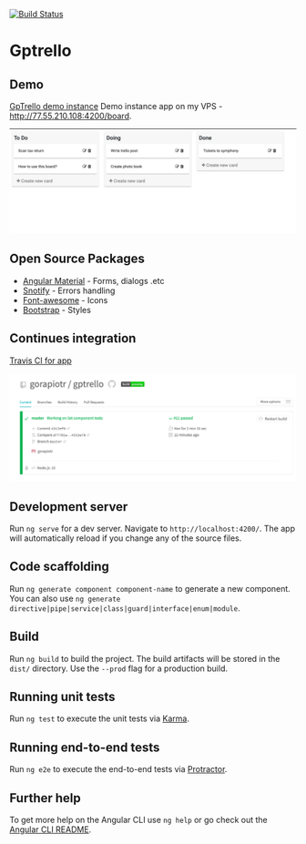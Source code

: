 [![Build Status](https://travis-ci.org/gorapiotr/gptrello.svg?branch=master)](https://travis-ci.org/gorapiotr/gptrello)

# Gptrello

## Demo
[GpTrello demo instance](http://77.55.210.108:4200/board)
Demo instance app on my VPS - http://77.55.210.108:4200/board.

![GpTrello demo](./images/demo.png)

## Open Source Packages
 * [Angular Material](https://material.angular.io/) - Forms, dialogs .etc
 * [Snotify](https://github.com/artemsky/ng-snotify) - Errors handling
 * [Font-awesome](https://fontawesome.com/) - Icons
 * [Bootstrap](https://getbootstrap.com/) - Styles
 
## Continues integration
[Travis CI for app](https://travis-ci.org/gorapiotr/gptrello)

![GpTrello Travis CI](./images/travis.png)

 
## Development server

Run `ng serve` for a dev server. Navigate to `http://localhost:4200/`. The app will automatically reload if you change any of the source files.

## Code scaffolding

Run `ng generate component component-name` to generate a new component. You can also use `ng generate directive|pipe|service|class|guard|interface|enum|module`.

## Build

Run `ng build` to build the project. The build artifacts will be stored in the `dist/` directory. Use the `--prod` flag for a production build.

## Running unit tests

Run `ng test` to execute the unit tests via [Karma](https://karma-runner.github.io).

## Running end-to-end tests

Run `ng e2e` to execute the end-to-end tests via [Protractor](http://www.protractortest.org/).

## Further help

To get more help on the Angular CLI use `ng help` or go check out the [Angular CLI README](https://github.com/angular/angular-cli/blob/master/README.md).
